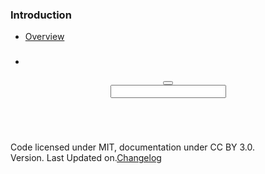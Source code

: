 <!DOCTYPE html>
<html lang="en" ng-app="tapestry" class="no-js tapestry menu__opened">
  <head>
    <meta charset="utf-8">
    <meta http-equiv="X-UA-Compatible" content="IE=edge,chrome=1">
    <title ng-bind="'Tapestry - ' + section">Tapestry</title>
    <meta name="description" content="">
    <meta name="viewport" content="width=device-width, initial-scale=1, maximum-scale=1, user-scalable=no">
    <link rel="stylesheet" href="_assets/bower_components/font-awesome/css/font-awesome.css">
    <link rel="stylesheet" href="_assets/css/app/tapestry.css">
    <link rel="stylesheet" href="_assets/bower_components/prism/themes/prism.css">
    <link href="http://fonts.googleapis.com/css?family=Open+Sans:300italic,400italic,600italic,700italic,400,300,600,700" rel="stylesheet">
    <!-- Your CSS File-->
    <link rel="stylesheet" href="external/css/main.css">
    <!-- / Your CSS File-->
    <script src="_assets/bower_components/modernizr/modernizr.js"></script>
  </head>
  <body>
    <!-- Menu-->
    <nav class="tapestry-menu">
      <h3 class="menu__header">Introduction</h3>
      <ul>
        <li ng-class="{active: section=='Overview'}"><a href="#!/">Overview</a></li>
      </ul>
      <div ng-repeat="style in styles">
        <h3 once-text="style.name" class="menu__header"></h3>
        <ul>
          <li ng-repeat="element in style.data" ng-class="{'active': element.slug == sectionSlug}" once-show="element.children.length"><a once-href="'#!/'+style.slug+'/'+element.slug" once-text="element.name"></a></li>
        </ul>
      </div>
    </nav>
    <!-- / Menu-->
    <header ng-controller="headerController" class="tapestry-header">
      <h3 ng-bind="section" class="tapestry__heading"></h3>
      <button ng-click="toggleMenu($event)" class="btn btn--unstyled btn--toggle"><em class="fa fa-bars"></em></button>
      <div action="" class="form-control icon-left">
        <input type="text" ng-model="selected" typeahead="pattern.url as pattern.value for pattern in globalPatterns | filter:$viewValue | limitTo:8" name="section" class="input input-inverted"><em class="fa fa-search fa-lg"></em>
      </div>
    </header>
    <!-- Content-->
    <div class="tapestry-content">
      <div ng-view></div>
      <div class="container">
        <div class="row">
          <div class="columns ten twelve--tablet column--center">
            <footer class="tapestry__footer">
              <p>Code licensed under MIT, documentation under CC BY 3.0. <br>Version<span tapestry-version></span>. Last Updated on<span last-updated></span>.<a href="#!/changelog">Changelog</a></p>
            </footer>
          </div>
        </div>
      </div>
    </div>
    <!-- jQuery-->
    <!-- script(src="http://cdnjs.cloudflare.com/ajax/libs/jquery/2.0.0/jquery.min.js")-->
    <script src="_assets/bower_components/jquery/jquery.js"></script>
    <!-- jQuery-->
    <!-- Parsers-->
    <script src="_assets/bower_components/js-yaml/js-yaml.js"></script>
    <script src="_assets/bower_components/marked/lib/marked.js"></script>
    <!-- PrismJS code highlighter-->
    <script src="_assets/bower_components/prism/prism.js"></script>
    <!-- Patterns-->
    <script src="_assets/bower_components/angular/angular.min.js"></script>
    <script src="_assets/bower_components/angular-route/angular-route.min.js"></script>
    <script src="_assets/bower_components/angular-once/once.js"></script>
    <script src="components/mural_app/controllers.js"></script>
    <script src="components/mural_app/directives.js"></script>
    <script src="components/mural_app/filters.js"></script>
    <script src="components/mural_app/services.js"></script>
    <script src="components/mural_app/app.js"></script>
    <!-- / Patterns-->
    <!-- Autocomplete-->
    <script src="_assets/bower_components/angular-bootstrap/ui-bootstrap-tpls.js"></script>
    <!-- Autocomplete-->
  </body>
</html>